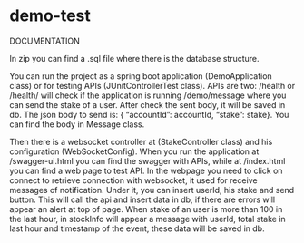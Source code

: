 # demo-test

DOCUMENTATION

In zip you can find a .sql file where there is the database structure.

You can run the project as a spring boot application (DemoApplication class) or for testing APIs (JUnitControllerTest class).
APIs are two:
/health or /health/ will check if the application is running
/demo/message where you can send the stake of a user. After check the sent body, it will be saved in db. The json body to send is: { “accountId”: accountId, “stake”: stake}. You can find the body in Message class.

Then there is a websocket controller at (StakeController class) and his configuration (WebSocketConfig).
When you run the application at /swagger-ui.html you can find the swagger with APIs, while at /index.html you can find a web page to test API.
In the webpage you need to click on connect to retrieve connection with websocket, it used for receive messages of notification.
Under it, you can insert userId, his stake and send button. This will call the api and insert data in db, if there are errors will appear an alert at top of page.
When stake of an user is more than 100 in the last hour, in stockInfo will appear a message with userId, total stake in last hour and timestamp of the event, these data will be saved in db.
